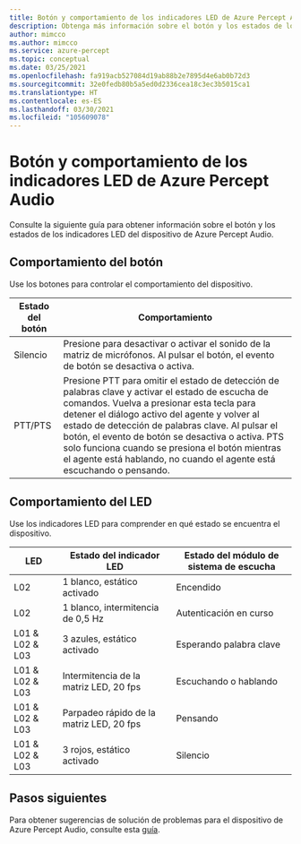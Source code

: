 ```yaml
---
title: Botón y comportamiento de los indicadores LED de Azure Percept Audio
description: Obtenga más información sobre el botón y los estados de los indicadores LED de Azure Percept Audio.
author: mimcco
ms.author: mimcco
ms.service: azure-percept
ms.topic: conceptual
ms.date: 03/25/2021
ms.openlocfilehash: fa919acb527084d19ab88b2e7895d4e6ab0b72d3
ms.sourcegitcommit: 32e0fedb80b5a5ed0d2336cea18c3ec3b5015ca1
ms.translationtype: HT
ms.contentlocale: es-ES
ms.lasthandoff: 03/30/2021
ms.locfileid: "105609078"
---
```

# <a name="azure-percept-audio-button-and-led-behavior"></a>Botón y comportamiento de los indicadores LED de Azure Percept Audio

Consulte la siguiente guía para obtener información sobre el botón y los estados de los indicadores LED del dispositivo de Azure Percept Audio.

## <a name="button-behavior"></a>Comportamiento del botón

Use los botones para controlar el comportamiento del dispositivo.

|Estado del botón|Comportamiento|
|------------|----------|
|Silencio|Presione para desactivar o activar el sonido de la matriz de micrófonos. Al pulsar el botón, el evento de botón se desactiva o activa.|
|PTT/PTS|Presione PTT para omitir el estado de detección de palabras clave y activar el estado de escucha de comandos. Vuelva a presionar esta tecla para detener el diálogo activo del agente y volver al estado de detección de palabras clave. Al pulsar el botón, el evento de botón se desactiva o activa. PTS solo funciona cuando se presiona el botón mientras el agente está hablando, no cuando el agente está escuchando o pensando.|

## <a name="led-behavior"></a>Comportamiento del LED

Use los indicadores LED para comprender en qué estado se encuentra el dispositivo.

|LED|Estado del indicador LED|Estado del módulo de sistema de escucha|
|---|------------|----------------|
|L02|1 blanco, estático activado|Encendido |
|L02|1 blanco, intermitencia de 0,5 Hz|Autenticación en curso |
|L01 & L02 & L03|3 azules, estático activado|Esperando palabra clave|
|L01 & L02 & L03|Intermitencia de la matriz LED, 20 fps |Escuchando o hablando|
|L01 & L02 & L03|Parpadeo rápido de la matriz LED, 20 fps|Pensando|
|L01 & L02 & L03|3 rojos, estático activado |Silencio|

## <a name="next-steps"></a>Pasos siguientes

Para obtener sugerencias de solución de problemas para el dispositivo de Azure Percept Audio, consulte esta [guía](./troubleshoot-audio-accessory-speech-module.md).